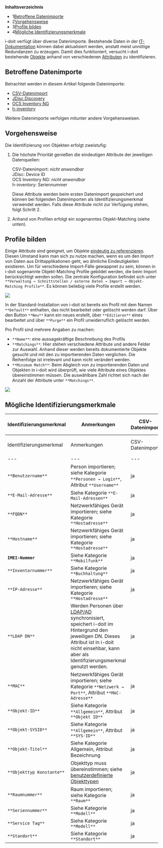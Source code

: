   

  

**Inhaltsverzeichnis**

*   1[Betroffene Datenimporte](#ObjekteidentifizierenbeiImporten-BetroffeneDatenimporte)
*   2[Vorgehensweise](#ObjekteidentifizierenbeiImporten-Vorgehensweise)
*   3[Profile bilden](#ObjekteidentifizierenbeiImporten-Profilebilden)
*   4[Mögliche Identifizierungsmerkmale](#ObjekteidentifizierenbeiImporten-MöglicheIdentifizierungsmerkmale)

i-doit verfügt über diverse Datenimporte. Bestehende Daten in der [IT-Dokumentation](/display/de/Glossar) können dabei aktualisiert werden, anstatt meist unnötige Redundanzen zu erzeugen. Damit dies funktioniert, versucht i-doit bestehende [Objekte](/display/de/Struktur+der+IT-Dokumentation) anhand von verschiedenen [Attributen](/display/de/Struktur+der+IT-Dokumentation) zu identifizieren.

Betroffene Datenimporte
-----------------------

Betrachtet werden in diesem Artikel folgende Datenimporte:

*   [CSV-Datenimport](/display/de/CSV-Datenimport)
*   [JDisc Discovery](/display/de/JDisc+Discovery)
*   [OCS Inventory NG](/display/de/OCS+Inventory+NG)
*   [h-inventory](/display/de/h-inventory)

Weitere Datenimporte verfolgen mitunter andere Vorgehensweisen.

Vorgehensweise
--------------

Die Identifizierung von Objekten erfolgt zweistufig:

1.  Die höchste Priorität genießen die eindeutigen Attribute der jeweiligen Datenquellen:  
      
    CSV-Datenimport: _nicht anwendbar_  
    JDisc: Device ID  
    OCS Inventory NG: _nicht anwendbar_  
    h-inventory: Seriennummer  
      
    Diese Attribute werden beim ersten Datenimport gespeichert und können bei folgenden Datenimporten als Identifizierungsmerkmal verwendet werden. Falls diese Attribute nicht zur Verfügung stehen, folgt Schritt 2.
    
2.  Anhand von Profilen erfolgt ein sogenanntes Objekt-Matching (siehe unten).

Profile bilden
--------------

Einige Attribute sind geeignet, um Objekte [eindeutig zu referenzieren](/display/de/Eindeutige+Referenzierungen). Diesen Umstand kann man sich zu nutze machen, wenn es um den Import von Daten aus Drittapplikationen geht, wo ähnliche Eindeutigkeiten existieren. Um für verschiedene Import-Fälle gewappnet zu sein, können in i-doit sogenannte Objekt-Matching Profile gebildet werden, die beim Import berücksichtigt werden sollen. Die zentrale Konfiguration befindet sich unter `**Verwaltung → Schnittstellen / externe Daten → Import → Objekt-Matching Profile**`. Es können beliebig viele Profile erstellt werden.

![](/download/attachments/53673990/objekt-matching_profile.png?version=1&modificationDate=1476369001196&api=v2)

In der Standard-Installation von i-doit ist bereits ein Profil mit dem Namen `**Default**` enthalten, das nicht bearbeitet oder gelöscht werden darf. Über den Button `**Neu**` kann ein neues erstellt, über `**Editieren**` eines bearbeitet und über `**Purge**` ein Profil unwiderruflich gelöscht werden.

Pro Profil sind mehrere Angaben zu machen:

*   `**Name**`: eine aussagekräftige Beschreibung des Profils
*   `**Matchings**`: Hier stehen verschiedene Attribute und andere Felder zur Auswahl. Anhand dieser werden bereits dokumentierte Objekte gesucht und mit den zu importierenden Daten verglichen. Die Reihenfolge ist irrelevant und kann nicht verändert werden.
*   `**Minimum Match**`: Beim Abgleich von zu importierenden Daten und Objekten in i-doit wird überprüft, wie viele Attribute eines Objektes übereinstimmen müssen. Die auswählbare Zahl richtet sich nach der Anzahl der Attribute unter `**Matchings**`.

![](/download/attachments/53673990/objekt-matching_profile_beispiel.png?version=1&modificationDate=1476369001217&api=v2)

Mögliche Identifizierungsmerkmale
---------------------------------

  

| Identifizierungsmerkmal | Anmerkungen | CSV-Datenimport | JDisc | OCS Inventory NG | h-inventory |
| --- | --- | --- | --- | --- | --- |
| Identifizierungsmerkmal | Anmerkungen | CSV-Datenimport | JDisc | OCS Inventory NG | h-inventory |
| --- | --- | --- | --- | --- | --- |
| `**Benutzername**` | Person importieren; siehe Kategorie `**Personen → Login**`, Attribut `**Username**` | ja  | nein | nein | nein |
| `**E-Mail-Adresse**` | Siehe Kategorie `**E-Mail-Adressen**` | ja  | nein | nein | nein |
| `**FQDN**` | Netzwerkfähiges Gerät importieren; siehe Kategorie `**Hostadresse**` | ja  | ja  | ja  | ja  |
| `**Hostname**` | Netzwerkfähiges Gerät importieren; siehe Kategorie `**Hostadresse**` | ja  | ja  | ja  | ja  |
| **`IMEI-Nummer`** | Siehe Kategorie `**Mobilfunk**` | ja  | nein | nein | nein |
| `**Inventarnummer**` | Siehe Kategorie `**Buchhaltung**` | ja  | nein | nein | nein |
| `**IP-Adresse**` | Netzwerkfähiges Gerät importieren; siehe Kategorie `**Hostadresse**` | ja  | ja  | nein | nein |
| `**LDAP DN**` | Werden Personen über [LDAP/AD](/pages/viewpage.action?pageId=9666615) synchronisiert, speichert i-doit im Hintergrund den jeweiligen DN. Dieses Attribut ist in i-doit nicht einsehbar, kann aber als Identifizierungsmerkmal genutzt werden. | ja  | nein | nein | nein |
| `**MAC**` | Netzwerkfähiges Gerät importieren; siehe Kategorie `**Netzwerk → Port**`, Attribut `**MAC-Adresse**` | ja  | ja  | ja  | ja  |
| `**Objekt-ID**` | Siehe Kategorie `**Allgemein**`, Attribut `**Objekt ID**` | ja  | nein | nein | nein |
| `**Objekt-SYSID**` | Siehe Kategorie `**Allgemein**`, Attribut `**SYS-ID**` | ja  | nein | nein | nein |
| `**Objekt-Titel**` | Siehe Kategorie Allgemein, Attribut Bezeichnung | ja  | ja  | ja  | ja  |
| `**Objekttyp Konstante**` | Objekttyp muss übereinstimmen; siehe [benutzerdefinierte Objekttypen](/display/de/Benutzerdefinierte+Objekttypen) | ja  | nein | ja  | nein |
| `**Raumnummer**` | Raum importieren; siehe Kategorie `**Raum**` | ja  | nein | nein | nein |
| `**Seriennummer**` | Siehe Kategorie `**Modell**` | ja  | ja  | ja  | ja  |
| `**Service Tag**` | Siehe Kategorie `**Modell**` | ja  | nein | nein | nein |
| `**Standort**` | Siehe Kategorie `**Standort**` | ja  | nein | nein | nein |